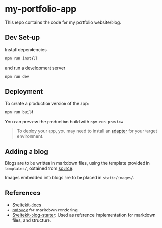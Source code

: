 # my-portfolio-app

This repo contains the code for my portfolio website/blog.

## Dev Set-up

Install dependencies

```sh
npm run install
```

and run a development server

```sh
npm run dev
```

## Deployment

To create a production version of the app:

```sh
npm run build
```

You can preview the production build with `npm run preview`.

> To deploy your app, you may need to install an [adapter](https://svelte.dev/docs/kit/adapters) for your target environment.

## Adding a blog

Blogs are to be written in markdown files, using the template provided in `templates/`, obtained from [source](https://github.com/josh-collinsworth/sveltekit-blog-starter/blob/main/src/lib/posts/heading-links-example.md).

Images embedded into blogs are to be placed in `static/images/`.

## References

- [Sveltekit-docs](https://svelte.dev/)
- [mdsvex](https://mdsvex.pngwn.io/) for markdown rendering
- [Sveltekit-blog-starter](https://github.com/josh-collinsworth/sveltekit-blog-starter): Used as reference implementation for markdown files, and structure.
